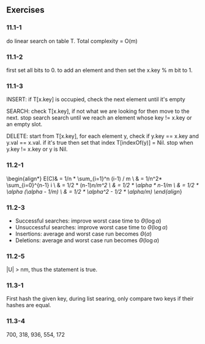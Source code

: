 ## Exercises
### 11.1-1
do linear search on table T. Total complexity = O(m) 

### 11.1-2
first set all bits to 0. to add an element and then set the x.key % m bit to 1.

### 11.1-3

INSERT: if T[x.key] is occupied, check the next element until it's empty

SEARCH: check T[x.key], if not what we are looking for then move to the next. stop search search until we reach an element whose key != x.key or an empty slot.

DELETE: start from T[x.key], for each element y, check if y.key == x.key and y.val == x.val. if it's true then set that index T[indexOf(y)] = Nil. stop when y.key != x.key or y is Nil.

### 11.2-1
\begin{align*}
E(C)& = 1/n * \sum_{i=1}^n (i-1) / m \\
	& = 1/n^2* \sum_{i=0}^{n-1} i \\
	& = 1/2 * (n-1)*n/m^2 \\
	& = 1/2 * \alpha * n-1/m \\
	& = 1/2 * \alpha (\alpha - 1/m) \\
	& = 1/2 * \alpha^2 - 1/2 * \alpha/m)
\end{align*}

### 11.2-3
* Successful searches: improve worst case time to $\Theta(\log \alpha)$
* Unsuccessful searches: improve worst case time to $\Theta(\log \alpha)$
* Insertions: average and worst case run becomes $\Theta(\alpha)$
* Deletions: average and worst case run becomes $\Theta(\log \alpha)$

### 11.2-5
|U| > nm, thus the statement is true.

### 11.3-1
First hash the given key, during list searing, only compare two keys if their hashes are equal.

### 11.3-4
700, 318, 936, 554, 172